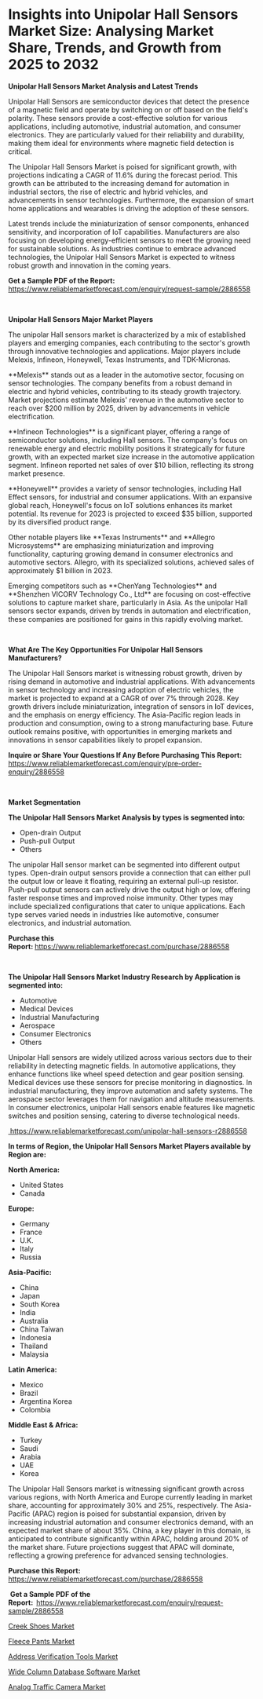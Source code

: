 <p><h1>Insights into Unipolar Hall Sensors Market Size: Analysing Market Share, Trends, and Growth from 2025 to 2032</h1></p><p><strong>Unipolar Hall Sensors Market Analysis and Latest Trends</strong></p>
<p><p>Unipolar Hall Sensors are semiconductor devices that detect the presence of a magnetic field and operate by switching on or off based on the field's polarity. These sensors provide a cost-effective solution for various applications, including automotive, industrial automation, and consumer electronics. They are particularly valued for their reliability and durability, making them ideal for environments where magnetic field detection is critical.</p><p>The Unipolar Hall Sensors Market is poised for significant growth, with projections indicating a CAGR of 11.6% during the forecast period. This growth can be attributed to the increasing demand for automation in industrial sectors, the rise of electric and hybrid vehicles, and advancements in sensor technologies. Furthermore, the expansion of smart home applications and wearables is driving the adoption of these sensors. </p><p>Latest trends include the miniaturization of sensor components, enhanced sensitivity, and incorporation of IoT capabilities. Manufacturers are also focusing on developing energy-efficient sensors to meet the growing need for sustainable solutions. As industries continue to embrace advanced technologies, the Unipolar Hall Sensors Market is expected to witness robust growth and innovation in the coming years.</p></p>
<p><strong>Get a Sample PDF of the Report:&nbsp;</strong> <a href="https://www.reliablemarketforecast.com/enquiry/request-sample/2886558?utm_campaign=1998&utm_medium=2&utm_source=Github&utm_content=ia&utm_term=13032025&utm_id=unipolar-hall-sensors">https://www.reliablemarketforecast.com/enquiry/request-sample/2886558</a></p>
<p>&nbsp;</p>
<p><strong>Unipolar Hall Sensors Major Market Players</strong></p>
<p><p>The unipolar Hall sensors market is characterized by a mix of established players and emerging companies, each contributing to the sector's growth through innovative technologies and applications. Major players include Melexis, Infineon, Honeywell, Texas Instruments, and TDK-Micronas.</p><p>**Melexis** stands out as a leader in the automotive sector, focusing on sensor technologies. The company benefits from a robust demand in electric and hybrid vehicles, contributing to its steady growth trajectory. Market projections estimate Melexis' revenue in the automotive sector to reach over $200 million by 2025, driven by advancements in vehicle electrification.</p><p>**Infineon Technologies** is a significant player, offering a range of semiconductor solutions, including Hall sensors. The company's focus on renewable energy and electric mobility positions it strategically for future growth, with an expected market size increase in the automotive application segment. Infineon reported net sales of over $10 billion, reflecting its strong market presence.</p><p>**Honeywell** provides a variety of sensor technologies, including Hall Effect sensors, for industrial and consumer applications. With an expansive global reach, Honeywell's focus on IoT solutions enhances its market potential. Its revenue for 2023 is projected to exceed $35 billion, supported by its diversified product range.</p><p>Other notable players like **Texas Instruments** and **Allegro Microsystems** are emphasizing miniaturization and improving functionality, capturing growing demand in consumer electronics and automotive sectors. Allegro, with its specialized solutions, achieved sales of approximately $1 billion in 2023.</p><p>Emerging competitors such as **ChenYang Technologies** and **Shenzhen VICORV Technology Co., Ltd** are focusing on cost-effective solutions to capture market share, particularly in Asia. As the unipolar Hall sensors sector expands, driven by trends in automation and electrification, these companies are positioned for gains in this rapidly evolving market.</p></p>
<p>&nbsp;</p>
<p><strong>What Are The Key Opportunities For Unipolar Hall Sensors Manufacturers?</strong></p>
<p><p>The Unipolar Hall Sensors market is witnessing robust growth, driven by rising demand in automotive and industrial applications. With advancements in sensor technology and increasing adoption of electric vehicles, the market is projected to expand at a CAGR of over 7% through 2028. Key growth drivers include miniaturization, integration of sensors in IoT devices, and the emphasis on energy efficiency. The Asia-Pacific region leads in production and consumption, owing to a strong manufacturing base. Future outlook remains positive, with opportunities in emerging markets and innovations in sensor capabilities likely to propel expansion.</p></p>
<p><strong>Inquire or Share Your Questions If Any Before Purchasing This Report:</strong> <a href="https://www.reliablemarketforecast.com/enquiry/pre-order-enquiry/2886558?utm_campaign=1998&utm_medium=2&utm_source=Github&utm_content=ia&utm_term=13032025&utm_id=unipolar-hall-sensors">https://www.reliablemarketforecast.com/enquiry/pre-order-enquiry/2886558</a></p>
<p>&nbsp;</p>
<p><strong>Market Segmentation</strong></p>
<p><strong>The Unipolar Hall Sensors Market Analysis by types is segmented into:</strong></p>
<p><ul><li>Open-drain Output</li><li>Push-pull Output</li><li>Others</li></ul></p>
<p><p>The unipolar Hall sensor market can be segmented into different output types. Open-drain output sensors provide a connection that can either pull the output low or leave it floating, requiring an external pull-up resistor. Push-pull output sensors can actively drive the output high or low, offering faster response times and improved noise immunity. Other types may include specialized configurations that cater to unique applications. Each type serves varied needs in industries like automotive, consumer electronics, and industrial automation.</p></p>
<p><strong>Purchase this Report:&nbsp;</strong><a href="https://www.reliablemarketforecast.com/purchase/2886558?utm_campaign=1998&utm_medium=2&utm_source=Github&utm_content=ia&utm_term=13032025&utm_id=unipolar-hall-sensors">https://www.reliablemarketforecast.com/purchase/2886558</a></p>
<p>&nbsp;</p>
<p><strong>The Unipolar Hall Sensors Market Industry Research by Application is segmented into:</strong></p>
<p><ul><li>Automotive</li><li>Medical Devices</li><li>Industrial Manufacturing</li><li>Aerospace</li><li>Consumer Electronics</li><li>Others</li></ul></p>
<p><p>Unipolar Hall sensors are widely utilized across various sectors due to their reliability in detecting magnetic fields. In automotive applications, they enhance functions like wheel speed detection and gear position sensing. Medical devices use these sensors for precise monitoring in diagnostics. In industrial manufacturing, they improve automation and safety systems. The aerospace sector leverages them for navigation and altitude measurements. In consumer electronics, unipolar Hall sensors enable features like magnetic switches and position sensing, catering to diverse technological needs.</p></p>
<p><a href="https://www.reliablemarketforecast.com/unipolar-hall-sensors-r2886558?utm_campaign=1998&utm_medium=2&utm_source=Github&utm_content=ia&utm_term=13032025&utm_id=unipolar-hall-sensors">&nbsp;https://www.reliablemarketforecast.com/unipolar-hall-sensors-r2886558</a></p>
<p><strong>In terms of Region, the Unipolar Hall Sensors Market Players available by Region are:</strong></p>
<p>
    <p> <strong> North America: </strong>
        <ul>
            <li>United States</li>
            <li>Canada</li>
        </ul>
        </p> 
    <p> <strong> Europe: </strong>
        <ul>
            <li>Germany</li>
            <li>France</li>
            <li>U.K.</li>
            <li>Italy</li>
            <li>Russia</li>
        </ul>
        </p> 
    <p> <strong> Asia-Pacific: </strong>
        <ul>
            <li>China</li>
            <li>Japan</li>
            <li>South Korea</li>
            <li>India</li>
            <li>Australia</li>
            <li>China Taiwan</li>
            <li>Indonesia</li>
            <li>Thailand</li>
            <li>Malaysia</li>
        </ul>
        </p> 
    <p> <strong> Latin America: </strong>
        <ul>
            <li>Mexico</li>
            <li>Brazil</li>
            <li>Argentina Korea</li>
            <li>Colombia</li>
        </ul>
        </p> 
    <p> <strong> Middle East & Africa: </strong>
        <ul>
            <li>Turkey</li>
            <li>Saudi</li>
            <li>Arabia</li>
            <li>UAE</li>
            <li>Korea</li>
        </ul>
    </p>
    </p>
<p><p>The Unipolar Hall Sensors market is witnessing significant growth across various regions, with North America and Europe currently leading in market share, accounting for approximately 30% and 25%, respectively. The Asia-Pacific (APAC) region is poised for substantial expansion, driven by increasing industrial automation and consumer electronics demand, with an expected market share of about 35%. China, a key player in this domain, is anticipated to contribute significantly within APAC, holding around 20% of the market share. Future projections suggest that APAC will dominate, reflecting a growing preference for advanced sensing technologies.</p></p>
<p><strong>Purchase this Report: </strong><a href="https://www.reliablemarketforecast.com/purchase/2886558?utm_campaign=1998&utm_medium=2&utm_source=Github&utm_content=ia&utm_term=13032025&utm_id=unipolar-hall-sensors">https://www.reliablemarketforecast.com/purchase/2886558</a></p>
<p>&nbsp;<strong>Get a Sample PDF of the Report:&nbsp;&nbsp;</strong><a href="https://www.reliablemarketforecast.com/enquiry/request-sample/2886558?utm_campaign=1998&utm_medium=2&utm_source=Github&utm_content=ia&utm_term=13032025&utm_id=unipolar-hall-sensors">https://www.reliablemarketforecast.com/enquiry/request-sample/2886558</a></p>
<p><strong></strong></p>
<p><p><a href="https://github.com/neilycalanww/Market-Research-Report-List-1/blob/main/creek-shoes-market.md?utm_campaign=1998&utm_medium=2&utm_source=Github&utm_content=ia&utm_term=13032025&utm_id=unipolar-hall-sensors">Creek Shoes Market</a></p><p><a href="https://github.com/keolalelekr8/Market-Research-Report-List-1/blob/main/fleece-pants-market.md?utm_campaign=1998&utm_medium=2&utm_source=Github&utm_content=ia&utm_term=13032025&utm_id=unipolar-hall-sensors">Fleece Pants Market</a></p><p><a href="https://github.com/gackesaizaze/Market-Research-Report-List-1/blob/main/address-verification-tools-market.md?utm_campaign=1998&utm_medium=2&utm_source=Github&utm_content=ia&utm_term=13032025&utm_id=unipolar-hall-sensors">Address Verification Tools Market</a></p><p><a href="https://github.com/mharielmesa/Market-Research-Report-List-5/blob/main/wide-column-database-software-market.md?utm_campaign=1998&utm_medium=2&utm_source=Github&utm_content=ia&utm_term=13032025&utm_id=unipolar-hall-sensors">Wide Column Database Software Market</a></p><p><a href="https://github.com/izetajhazuga/Market-Research-Report-List-1/blob/main/analog-traffic-camera-market.md?utm_campaign=1998&utm_medium=2&utm_source=Github&utm_content=ia&utm_term=13032025&utm_id=unipolar-hall-sensors">Analog Traffic Camera Market</a></p></p>